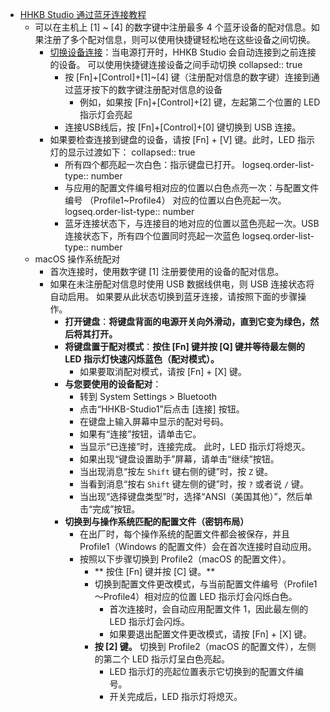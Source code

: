 - [HHKB Studio 通过蓝牙连接教程](https://happyhackingkb.com/manual/studio/ug-us/jp/ug/topic/connect_bluetooth.html)
	- 可以在主机上 [1] ~ [4] 的数字键中注册最多 4 个蓝牙设备的配对信息。如果注册了多个配对信息，则可以使用快捷键轻松地在这些设备之间切换。
		- [切换设备连接](https://happyhackingkb.com/manual/studio/ug-us/jp/ug/topic/connect_device_switch.html)：当电源打开时，HHKB Studio 会自动连接到之前连接的设备。 可以使用快捷键连接设备之间手动切换
		  collapsed:: true
			- 按 [Fn]+[Control]+[1]~[4] 键（注册配对信息的数字键）连接到通过蓝牙按下的数字键注册配对信息的设备
				- 例如，如果按 [Fn]+[Control]+[2] 键，左起第二个位置的 LED 指示灯会亮起
			- 连接USB线后，按 [Fn]+[Control]+[0] 键切换到 USB 连接。
		- 如果要检查连接到键盘的设备，请按 [Fn] + [V]  键。此时，LED 指示灯的显示过渡如下：
		  collapsed:: true
			- 所有四个都亮起一次白色：指示键盘已打开。
			  logseq.order-list-type:: number
			- 与应用的配置文件编号相对应的位置以白色点亮一次：与配置文件编号 （Profile1~Profile4） 对应的位置以白色亮起一次。
			  logseq.order-list-type:: number
			- 蓝牙连接状态下，与连接目的地对应的位置以蓝色亮起一次。USB 连接状态下，所有四个位置同时亮起一次蓝色
			  logseq.order-list-type:: number
	- macOS 操作系统配对
		- 首次连接时，使用数字键 [1] 注册要使用的设备的配对信息。
		- 如果在未注册配对信息时使用 USB 数据线供电，则 USB 连接状态将自动启用。 如果要从此状态切换到蓝牙连接，请按照下面的步骤操作。
			- **打开键盘**：**将键盘背面的电源开关向外滑动，直到它变为绿色，然后将其打开。**
			- **将键盘置于配对模式**：**按住 [Fn] 键并按 [Q] 键并等待最左侧的 LED 指示灯快速闪烁蓝色（配对模式）。**
				- 如果要取消配对模式，请按 [Fn] + [X] 键。
			- **与您要使用的设备配对**：
				- 转到 System Settings > Bluetooth
				- 点击“HHKB-Studio1”后点击 [连接] 按钮。
				- 在键盘上输入屏幕中显示的配对号码。
				- 如果有“连接”按钮，请单击它。
				- 当显示“已连接”时，连接完成。 此时，LED 指示灯将熄灭。
				- 如果出现“键盘设置助手”屏幕，请单击“继续”按钮。
				- 当出现消息“按左 `Shift` 键右侧的键”时，按 `Z` 键。
				- 当看到消息“按右 `Shift` 键左侧的键”时，按 `?` 或者说 `/` 键。
				- 当出现“选择键盘类型”时，选择“ANSI（美国其他）”，然后单击“完成”按钮。
			- **切换到与操作系统匹配的配置文件（密钥布局）**
				- 在出厂时，每个操作系统的配置文件都会被保存，并且 Profile1（Windows 的配置文件）会在首次连接时自动应用。
				- 按照以下步骤切换到 Profile2（macOS 的配置文件）。
					- ** 按住 [Fn] 键并按 [C] 键。**
					- 切换到配置文件更改模式，与当前配置文件编号（Profile1～Profile4）相对应的位置 LED 指示灯会闪烁白色。
						- 首次连接时，会自动应用配置文件 1，因此最左侧的 LED 指示灯会闪烁。
						- 如果要退出配置文件更改模式，请按 [Fn] + [X] 键。
					- **按 [2] 键。** 切换到 Profile2（macOS 的配置文件），左侧的第二个 LED 指示灯呈白色亮起。
						- LED 指示灯的亮起位置表示它切换到的配置文件编号。
						- 开关完成后，LED 指示灯将熄灭。